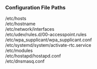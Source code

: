 ### Configuration File Paths

/etc/hosts  
/etc/hostname  
/etc/network/interfaces  
/etc/udev/rules.d/00-accesspoint.rules  
/etc/wpa_supplicant/wpa_supplicant.conf  
/etc/systemd/system/activate-rtc.service  
/etc/modules  
/etc/hostapd/hostapd.conf  
/etc/dnsmasq.conf
